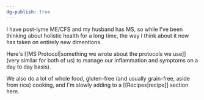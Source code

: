 ```yaml
---
dg-publish: true
---
```


I have post-lyme ME/CFS and my husband has MS, so while I've been thinking about holistic health for a long time, the way I think about it now has taken on entirely new dimentions. 

Here's [[MS Protocol|something we wrote about the protocols we use]] (very similar for both of us) to manage our inflammation and symptoms on a day to day basis).

We also do a lot of whole food, gluten-free (and usually grain-free, aside from rice) cooking, and I'm slowly adding to a [[Recipes|recipe]] section here.